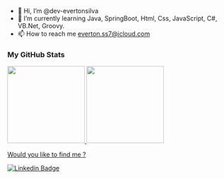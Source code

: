 - 👋 Hi, I’m @dev-evertonsilva
- 🌱 I’m currently learning Java, SpringBoot, Html, Css, JavaScript, C#, VB.Net, Groovy.
- 📫 How to reach me everton.ss7@icloud.com


### My GitHub Stats


<div>
  <a href="https://github.com/dev-evertonsilva">
  <img height="175em" src="https://github-readme-stats.vercel.app/api?username=dev-evertonsilva&show_icons=true&theme=dark&include_all_commits=true&count_private=true"/>
    
  <img height="175em" src="https://github-readme-stats.vercel.app/api/top-langs/?username=dev-evertonsilva&layout=compact&langs_count=16&theme=dark"/>
</div>

  
  
  Would you like to find me ?

  
[![Linkedin Badge](https://img.shields.io/badge/-LinkedIn-blue?style=flat-square&logo=Linkedin&logoColor=white&link=https://www.linkedin.com/in/evlsilva/)](https://www.linkedin.com/in/evlsilva/)

